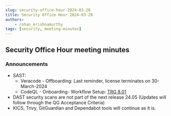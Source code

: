 ```yaml
---
slug: security-office-hour-2024-03-28
title: Security Office Hour 2024-03-28
authors: 
    - rohan_krishnamurthy
tags: [security, meeting-minutes]
---
```


## Security Office Hour meeting minutes

### Announcements

- SAST: 
  -	Veracode - Offboarding: Last reminder, license terminates on 30-March-2024
  -	CodeQL - Onboarding- Workflow Setup: [TRG 8.01](https://eclipse-tractusx.github.io/docs/release/trg-0/trg-8-01)
-	DAST security scans are not part of the next release 24.05 (Updates will follow through the QG Acceptance Criteria)
-	KICS, Trivy, GitGuardian and Dependabot tools will continue as it is.

